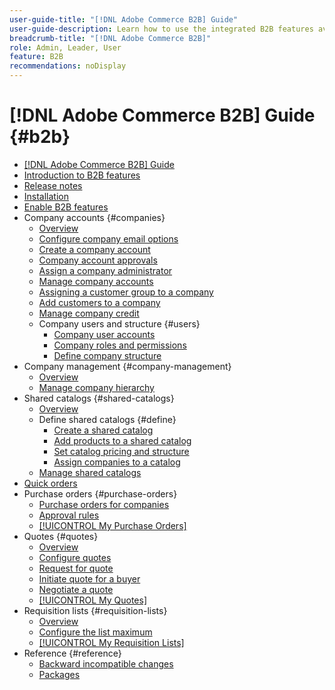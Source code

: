 ```yaml
---
user-guide-title: "[!DNL Adobe Commerce B2B] Guide"
user-guide-description: Learn how to use the integrated B2B features available for Adobe Commerce, 
breadcrumb-title: "[!DNL Adobe Commerce B2B]"
role: Admin, Leader, User
feature: B2B
recommendations: noDisplay
---
```


# [!DNL Adobe Commerce B2B] Guide {#b2b}

+ [[!DNL Adobe Commerce B2B] Guide](guide-overview.md)
+ [Introduction to B2B features](introduction.md)
+ [Release notes](release-notes.md)
+ [Installation](install.md)
+ [Enable B2B features](enable-basic-features.md)
+ Company accounts {#companies}
  + [Overview](account-companies.md)
  + [Configure company email options](email-company-configuration.md)
  + [Create a company account](account-company-create.md)
  + [Company account approvals](account-company-approve.md)
  + [Assign a company administrator](account-company-admin.md)
  + [Manage company accounts](account-company-manage.md)
  + [Assigning a customer group to a company](account-company-customer-group.md)
  + [Add customers to a company](customer-assign-company.md)
  + [Manage company credit](credit-company.md)
  + Company users and structure {#users}
    + [Company user accounts](account-company-users.md)
    + [Company roles and permissions](account-company-roles-permissions.md)
    + [Define company structure](account-company-structure.md)
+ Company management {#company-management}
    + [Overview](manage-companies.md)
    + [Manage company hierarchy](assign-companies.md)
+ Shared catalogs {#shared-catalogs}
  + [Overview](catalog-shared.md)
  + Define shared catalogs {#define}
    + [Create a shared catalog](catalog-shared-create.md)
    + [Add products to a shared catalog](catalog-shared-product-add.md)
    + [Set catalog pricing and structure](catalog-shared-pricing-structure.md)
    + [Assign companies to a catalog](catalog-shared-assign-companies.md)
  + [Manage shared catalogs](catalog-shared-manage.md)
+ [Quick orders](quick-order.md)
+ Purchase orders {#purchase-orders}
  + [Purchase orders for companies](purchase-order-flow.md)
  + [Approval rules](account-dashboard-approval-rules.md)
  + [[!UICONTROL My Purchase Orders]](account-dashboard-my-purchase-orders.md)
+ Quotes {#quotes}
  + [Overview](quotes.md)
  + [Configure quotes](configure-quotes.md)
  + [Request for quote](quote-request.md)
  + [Initiate quote for a buyer](sales-rep-initiates-quote.md)
  + [Negotiate a quote](quote-price-negotiation.md)
  + [[!UICONTROL My Quotes]](account-dashboard-my-quotes.md)
+ Requisition lists {#requisition-lists}
  + [Overview](requisition-lists.md)
  + [Configure the list maximum](configure-requisition-lists.md)
  + [[!UICONTROL My Requisition Lists]](account-dashboard-requisition-lists-manage.md)
+ Reference {#reference}
  + [Backward incompatible changes](backward-incompatible-changes.md)
  + [Packages](packages.md)
